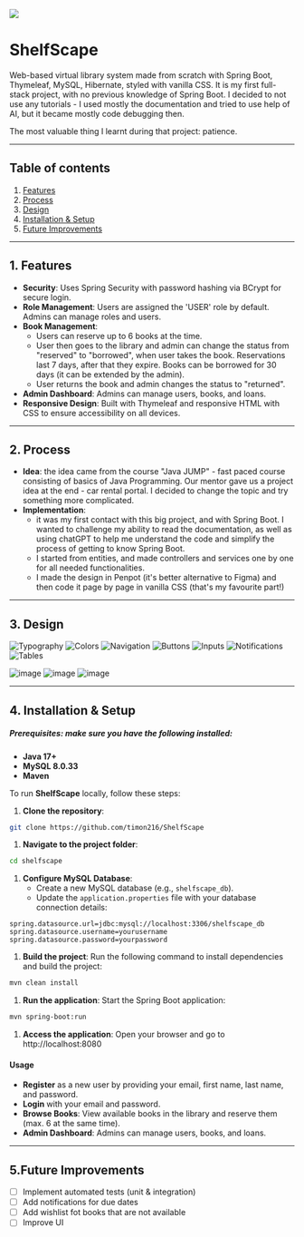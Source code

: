 ![](https://skillicons.dev/icons?i=java,spring,hibernate,mysql,js,html,css)

# ShelfScape

Web-based virtual library system made from scratch with Spring Boot, Thymeleaf, MySQL, Hibernate, styled with vanilla CSS.
It is my first full-stack project, with no previous knowledge of Spring Boot. I decided to not use any tutorials - I used mostly the documentation and tried to use help of AI, but it became mostly code debugging then.

The most valuable thing I learnt during that project: patience.

---

## Table of contents

1. [Features](#features) 
2. [Process](#process) 
3. [Design](#design) 
4. [Installation & Setup](#installation-setup)
5. [Future Improvements](#future-improvements)

---
<a name="features"></a>
## 1. Features
- **Security**: Uses Spring Security with password hashing via BCrypt for secure login.
- **Role Management**: Users are assigned the 'USER' role by default. Admins can manage roles and users. 
- **Book Management**: 
	- Users can reserve up to 6 books at the time. 
	- User then goes to the library and admin can change the status from "reserved" to "borrowed", when user takes the book. Reservations last 7 days, after that they expire. Books can be borrowed for 30 days (it can be extended by the admin).
	- User returns the book and admin changes the status to "returned".
- **Admin Dashboard**: Admins can manage users, books, and loans. 
- **Responsive Design**: Built with Thymeleaf and responsive HTML with CSS to ensure accessibility on all devices. 

---
<a name="process"></a>
## 2. Process
- **Idea**: the idea came from the course "Java JUMP" - fast paced course consisting of basics of Java Programming. Our mentor gave us a project idea at the end - car rental portal. I decided to change the topic and try something more complicated.
- **Implementation**:
	- it was my first contact with this big project, and with Spring Boot. I wanted to challenge my ability to read the documentation, as well as using chatGPT to help me understand the code and simplify the process of getting to know Spring Boot.
	- I started from entities, and made controllers and services one by one for all needed functionalities.
	- I made the design in Penpot (it's better alternative to Figma) and then code it page by page in vanilla CSS (that's my favourite part!)

---
<a name="design"></a>
## 3. Design
![Typography](https://github.com/user-attachments/assets/eea7dbad-9018-4d90-8271-2b580256f58a)
![Colors](https://github.com/user-attachments/assets/f7955923-fe4c-4594-84d7-76f9c8131ea2)
![Navigation](https://github.com/user-attachments/assets/14054064-68ba-455c-a0f9-14ceccebf36b)
![Buttons](https://github.com/user-attachments/assets/81b3ef92-beb7-4887-bc2f-52d6a029fb06)
![Inputs](https://github.com/user-attachments/assets/6c356ccb-61fe-4639-8cf4-da3642c19505)
![Notifications](https://github.com/user-attachments/assets/9c63887a-ef4b-49ff-affa-d77d195ea40f)
![Tables](https://github.com/user-attachments/assets/22909f28-30aa-4d43-bf85-fe70530945ba)

![image](https://github.com/user-attachments/assets/3669b25f-659e-409f-9603-657e5387564d)
![image](https://github.com/user-attachments/assets/cb584175-8952-49be-8af0-a2be3dad4eab)
![image](https://github.com/user-attachments/assets/fed6d00a-8f6b-4d02-b620-eea8c309a3fb)


---
<a name="installation-setup"></a>
## 4. Installation & Setup
##### Prerequisites: make sure you have the following installed: 
- **Java 17+** 
- **MySQL 8.0.33** 
- **Maven** 

To run **ShelfScape** locally, follow these steps: 

1. **Clone the repository**: 
```bash
git clone https://github.com/timon216/ShelfScape
```
1. **Navigate to the project folder**:
```bash
cd shelfscape
```
1. **Configure MySQL Database**:
	- Create a new MySQL database (e.g., `shelfscape_db`).
	- Update the `application.properties` file with your database connection details:
```
spring.datasource.url=jdbc:mysql://localhost:3306/shelfscape_db 
spring.datasource.username=yourusername 
spring.datasource.password=yourpassword
```
1. **Build the project**: Run the following command to install dependencies and build the project:
```bash
mvn clean install
```
1. **Run the application**: Start the Spring Boot application:
```bash
mvn spring-boot:run
```
1. **Access the application**: Open your browser and go to http://localhost:8080

#### Usage
- **Register** as a new user by providing your email, first name, last name, and password.
- **Login** with your email and password.
- **Browse Books**: View available books in the library and reserve them (max. 6 at the same time).
- **Admin Dashboard**: Admins can manage users, books, and loans.

---
<a name="future-improvements"></a>
## 5.Future Improvements 
 - [ ] Implement automated tests (unit & integration) 
 - [ ] Add notifications for due dates 
 - [ ] Add wishlist fot books that are not available
 - [ ] Improve UI
